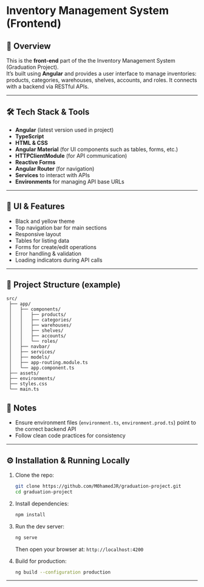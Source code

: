 # Inventory Management System (Frontend)

## 🧾 Overview

This is the **front-end** part of the the Inventory Management System (Graduation Project).  
It’s built using **Angular** and provides a user interface to manage inventories: products, categories, warehouses, shelves, accounts, and roles. It connects with a backend via RESTful APIs.

---

## 🛠 Tech Stack & Tools

- **Angular** (latest version used in project)
- **TypeScript**
- **HTML & CSS**
- **Angular Material** (for UI components such as tables, forms, etc.)
- **HTTPClientModule** (for API communication)
- **Reactive Forms**
- **Angular Router** (for navigation)
- **Services** to interact with APIs
- **Environments** for managing API base URLs

---

## 🎨 UI & Features

- Black and yellow theme
- Top navigation bar for main sections
- Responsive layout
- Tables for listing data
- Forms for create/edit operations
- Error handling & validation
- Loading indicators during API calls

---

## 📂 Project Structure (example)

```text
src/
 ├── app/
 │   ├── components/
 │   │   ├── products/
 │   │   ├── categories/
 │   │   ├── warehouses/
 │   │   ├── shelves/
 │   │   ├── accounts/
 │   │   └── roles/
 │   ├── navbar/
 │   ├── services/
 │   ├── models/
 │   ├── app-routing.module.ts
 │   └── app.component.ts
 ├── assets/
 ├── environments/
 ├── styles.css
 └── main.ts
```
## 🧩 Notes

- Ensure environment files (`environment.ts`, `environment.prod.ts`) point to the correct backend API
- Follow clean code practices for consistency

---

## ⚙️ Installation & Running Locally

1. Clone the repo:

   ```bash
   git clone https://github.com/M0hamedJR/graduation-project.git
   cd graduation-project
   ```

2. Install dependencies:

   ```bash
   npm install
   ```

3. Run the dev server:

   ```bash
   ng serve
   ```

   Then open your browser at: `http://localhost:4200`

4. Build for production:
   ```bash
   ng build --configuration production
   ```

---
